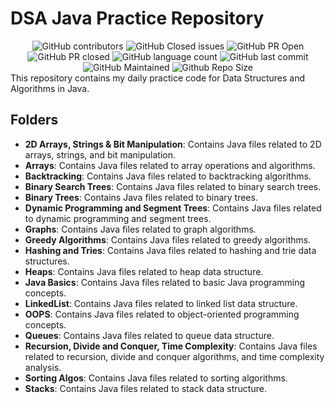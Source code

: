 # DSA Java Practice Repository
<div align='center'>
  <img src="https://img.shields.io/github/contributors/TheNaiveSamosa/Java-DSA?style=for-the-badge&color=blue" alt="GitHub contributors">
  <img src="https://img.shields.io/github/issues-closed-raw/TheNaiveSamosa/Java-DSA?style=for-the-badge&color=brightgreen" alt="GitHub Closed issues">
  <img src="https://img.shields.io/github/issues-pr/TheNaiveSamosa/Java-DSA?style=for-the-badge&color=aqua" alt="GitHub PR Open">
  <img src="https://img.shields.io/github/issues-pr-closed-raw/TheNaiveSamosa/Java-DSA?style=for-the-badge&color=blue" alt="GitHub PR closed">
  <img src="https://img.shields.io/github/languages/count/TheNaiveSamosa/Java-DSA?style=for-the-badge&color=brightgreen" alt="GitHub language count">
  <img src="https://img.shields.io/github/last-commit/TheNaiveSamosa/Java-DSA?style=for-the-badge&color=blue" alt="GitHub last commit">
  <img src="https://img.shields.io/badge/Maintained%3F-yes-brightgreen.svg?style=for-the-badge" alt="GitHub Maintained">
  <img src="https://img.shields.io/github/repo-size/TheNaiveSamosa/Java-DSA?style=for-the-badge&color=aqua" alt="Github Repo Size">
</div>
This repository contains my daily practice code for Data Structures and Algorithms in Java.

## Folders

- **2D Arrays, Strings & Bit Manipulation**: Contains Java files related to 2D arrays, strings, and bit manipulation.
- **Arrays**: Contains Java files related to array operations and algorithms.
- **Backtracking**: Contains Java files related to backtracking algorithms.
- **Binary Search Trees**: Contains Java files related to binary search trees.
- **Binary Trees**: Contains Java files related to binary trees.
- **Dynamic Programming and Segment Trees**: Contains Java files related to dynamic programming and segment trees.
- **Graphs**: Contains Java files related to graph algorithms.
- **Greedy Algorithms**: Contains Java files related to greedy algorithms.
- **Hashing and Tries**: Contains Java files related to hashing and trie data structures.
- **Heaps**: Contains Java files related to heap data structure.
- **Java Basics**: Contains Java files related to basic Java programming concepts.
- **LinkedList**: Contains Java files related to linked list data structure.
- **OOPS**: Contains Java files related to object-oriented programming concepts.
- **Queues**: Contains Java files related to queue data structure.
- **Recursion, Divide and Conquer, Time Complexity**: Contains Java files related to recursion, divide and conquer algorithms, and time complexity analysis.
- **Sorting Algos**: Contains Java files related to sorting algorithms.
- **Stacks**: Contains Java files related to stack data structure.
